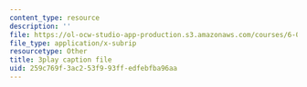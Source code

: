 ```yaml
---
content_type: resource
description: ''
file: https://ol-ocw-studio-app-production.s3.amazonaws.com/courses/6-0001-introduction-to-computer-science-and-programming-in-python-fall-2016/259c769f3ac253f993ffedfebfba96aa_4gPwo38MNss.vtt
file_type: application/x-subrip
resourcetype: Other
title: 3play caption file
uid: 259c769f-3ac2-53f9-93ff-edfebfba96aa
---
```

